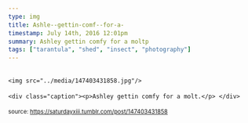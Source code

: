 ```yaml
---
type: img
title: Ashle--gettin-comf--for-a-
timestamp: July 14th, 2016 12:01pm
summary: Ashley gettin comfy for a moltp 
tags: ["tarantula", "shed", "insect", "photography"]
---
```


                
                
                
                                                                                        <img src="../media/147403431858.jpg"/>
                                                                                          <div class="caption"><p>Ashley gettin comfy for a molt.</p> </div>
                                    
                
                
                
                
                                
<small>source: https://saturdayxiii.tumblr.com/post/147403431858</small>